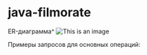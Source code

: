 # java-filmorate
ER-диаграмма^
![This is an image](https://i.postimg.cc/rswFPGkb/filmorate.png)

Примеры запросов для основных операций: